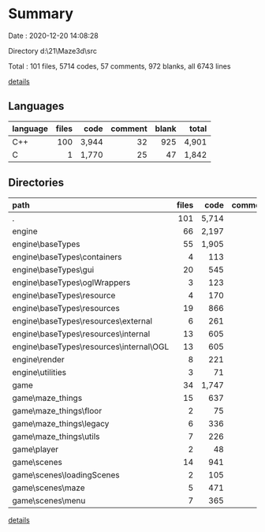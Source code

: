 # Summary

Date : 2020-12-20 14:08:28

Directory d:\21\Maze3d\src

Total : 101 files,  5714 codes, 57 comments, 972 blanks, all 6743 lines

[details](details.md)

## Languages
| language | files | code | comment | blank | total |
| :--- | ---: | ---: | ---: | ---: | ---: |
| C++ | 100 | 3,944 | 32 | 925 | 4,901 |
| C | 1 | 1,770 | 25 | 47 | 1,842 |

## Directories
| path | files | code | comment | blank | total |
| :--- | ---: | ---: | ---: | ---: | ---: |
| . | 101 | 5,714 | 57 | 972 | 6,743 |
| engine | 66 | 2,197 | 12 | 551 | 2,760 |
| engine\baseTypes | 55 | 1,905 | 7 | 485 | 2,397 |
| engine\baseTypes\containers | 4 | 113 | 0 | 32 | 145 |
| engine\baseTypes\gui | 20 | 545 | 1 | 113 | 659 |
| engine\baseTypes\oglWrappers | 3 | 123 | 0 | 36 | 159 |
| engine\baseTypes\resource | 4 | 170 | 0 | 39 | 209 |
| engine\baseTypes\resources | 19 | 866 | 6 | 242 | 1,114 |
| engine\baseTypes\resources\external | 6 | 261 | 4 | 79 | 344 |
| engine\baseTypes\resources\internal | 13 | 605 | 2 | 163 | 770 |
| engine\baseTypes\resources\internal\OGL | 13 | 605 | 2 | 163 | 770 |
| engine\render | 8 | 221 | 0 | 50 | 271 |
| engine\utilities | 3 | 71 | 5 | 16 | 92 |
| game | 34 | 1,747 | 20 | 374 | 2,141 |
| game\maze_things | 15 | 637 | 4 | 136 | 777 |
| game\maze_things\floor | 2 | 75 | 0 | 21 | 96 |
| game\maze_things\legacy | 6 | 336 | 4 | 78 | 418 |
| game\maze_things\utils | 7 | 226 | 0 | 37 | 263 |
| game\player | 2 | 48 | 0 | 14 | 62 |
| game\scenes | 14 | 941 | 16 | 204 | 1,161 |
| game\scenes\loadingScenes | 2 | 105 | 2 | 20 | 127 |
| game\scenes\maze | 5 | 471 | 11 | 99 | 581 |
| game\scenes\menu | 7 | 365 | 3 | 85 | 453 |

[details](details.md)